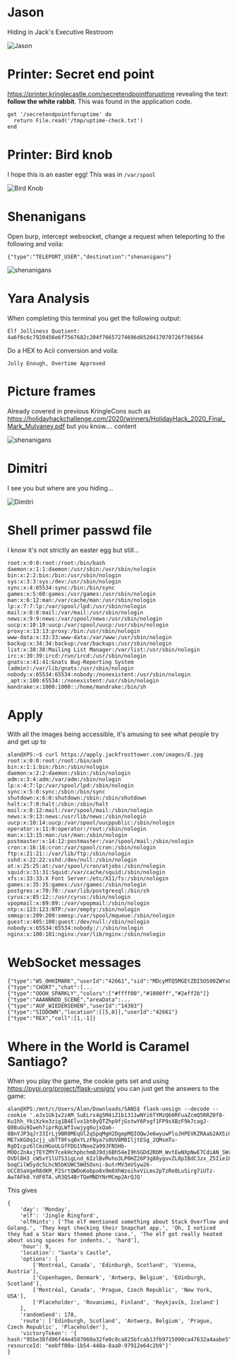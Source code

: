 
# Jason

Hiding in Jack's Executive Restroom

![Jason](https://github.com/januszjasinski/KringleCon-IV/blob/main/Easter%20Eggs/jason.PNG "Jason")

#  Printer: Secret end point

https://printer.kringlecastle.com/secretendpointforuptime revealing the text: **follow the white rabbit**. This was found in the application code.

    get '/secretendpointforuptime' do
      return File.read('/tmp/uptime-check.txt')
    end

#  Printer: Bird knob

I hope this is an easter egg! This was in `/var/spool`

![Bird Knob](https://github.com/januszjasinski/KringleCon-IV/blob/main/Easter%20Eggs/birdknob.png "Bird Knob")

#  Shenanigans

Open burp, intercept websocket, change a request when teleporting to the following and voila:

    {"type":"TELEPORT_USER","destination":"shenanigans"}

![shenanigans](https://github.com/januszjasinski/KringleCon-IV/blob/main/Easter%20Eggs/shenanigans.PNG "shenanigans")

# Yara Analysis

When completing this terminal you get the following output:

    Elf Jolliness Quotient: 4a6f6c6c7920456e6f7567682c204f76657274696d6520417070726f766564

Do a HEX to Acii conversion and voila:

    Jolly Enough, Overtime Approved

# Picture frames

Already covered in previous KringleCons such as https://holidayhackchallenge.com/2020/winners/HolidayHack_2020_Final_Mark_Mulvaney.pdf but you know.... content

![shenanigans](https://github.com/januszjasinski/KringleCon-IV/blob/main/Easter%20Eggs/frames.PNG "shenanigans")

# Dimitri

I see you but where are you hiding...

![Dimitri](https://github.com/januszjasinski/KringleCon-IV/blob/main/Easter%20Eggs/dimitri.gif "Dimitri")

# Shell primer passwd file

I know it's not strictly an easter egg but still...

    root:x:0:0:root:/root:/bin/bash
    daemon:x:1:1:daemon:/usr/sbin:/usr/sbin/nologin
    bin:x:2:2:bin:/bin:/usr/sbin/nologin
    sys:x:3:3:sys:/dev:/usr/sbin/nologin
    sync:x:4:65534:sync:/bin:/bin/sync
    games:x:5:60:games:/usr/games:/usr/sbin/nologin
    man:x:6:12:man:/var/cache/man:/usr/sbin/nologin
    lp:x:7:7:lp:/var/spool/lpd:/usr/sbin/nologin
    mail:x:8:8:mail:/var/mail:/usr/sbin/nologin
    news:x:9:9:news:/var/spool/news:/usr/sbin/nologin
    uucp:x:10:10:uucp:/var/spool/uucp:/usr/sbin/nologin
    proxy:x:13:13:proxy:/bin:/usr/sbin/nologin
    www-data:x:33:33:www-data:/var/www:/usr/sbin/nologin
    backup:x:34:34:backup:/var/backups:/usr/sbin/nologin
    list:x:38:38:Mailing List Manager:/var/list:/usr/sbin/nologin
    irc:x:39:39:ircd:/run/ircd:/usr/sbin/nologin
    gnats:x:41:41:Gnats Bug-Reporting System (admin):/var/lib/gnats:/usr/sbin/nologin
    nobody:x:65534:65534:nobody:/nonexistent:/usr/sbin/nologin
    _apt:x:100:65534::/nonexistent:/usr/sbin/nologin
    mandrake:x:1000:1000::/home/mandrake:/bin/sh

# Apply

With all the images being accessible, it's amusing to see what people try and get up to

    alan@XPS:~$ curl https://apply.jackfrosttower.com/images/E.jpg
    root:x:0:0:root:/root:/bin/ash
    bin:x:1:1:bin:/bin:/sbin/nologin
    daemon:x:2:2:daemon:/sbin:/sbin/nologin
    adm:x:3:4:adm:/var/adm:/sbin/nologin
    lp:x:4:7:lp:/var/spool/lpd:/sbin/nologin
    sync:x:5:0:sync:/sbin:/bin/sync
    shutdown:x:6:0:shutdown:/sbin:/sbin/shutdown
    halt:x:7:0:halt:/sbin:/sbin/halt
    mail:x:8:12:mail:/var/spool/mail:/sbin/nologin
    news:x:9:13:news:/usr/lib/news:/sbin/nologin
    uucp:x:10:14:uucp:/var/spool/uucppublic:/sbin/nologin
    operator:x:11:0:operator:/root:/sbin/nologin
    man:x:13:15:man:/usr/man:/sbin/nologin
    postmaster:x:14:12:postmaster:/var/spool/mail:/sbin/nologin
    cron:x:16:16:cron:/var/spool/cron:/sbin/nologin
    ftp:x:21:21::/var/lib/ftp:/sbin/nologin
    sshd:x:22:22:sshd:/dev/null:/sbin/nologin
    at:x:25:25:at:/var/spool/cron/atjobs:/sbin/nologin
    squid:x:31:31:Squid:/var/cache/squid:/sbin/nologin
    xfs:x:33:33:X Font Server:/etc/X11/fs:/sbin/nologin
    games:x:35:35:games:/usr/games:/sbin/nologin
    postgres:x:70:70::/var/lib/postgresql:/bin/sh
    cyrus:x:85:12::/usr/cyrus:/sbin/nologin
    vpopmail:x:89:89::/var/vpopmail:/sbin/nologin
    ntp:x:123:123:NTP:/var/empty:/sbin/nologin
    smmsp:x:209:209:smmsp:/var/spool/mqueue:/sbin/nologin
    guest:x:405:100:guest:/dev/null:/sbin/nologin
    nobody:x:65534:65534:nobody:/:/sbin/nologin
    nginx:x:100:101:nginx:/var/lib/nginx:/sbin/nologin

# WebSocket messages

    {"type":"WS_OHHIMARK","userId":"42661","sid":"MDcyMTQ5MGEtZDI5OS00ZWYxLTk1MDgtMmVmMDQ5NDliYjFh"}
    {"type":"CHORT","chat":[...
    {"type":"OOOH_SPARKLY","colors":["#ffff00","#1000ff","#2eff2b"]}
    {"type":"AAANNNDD_SCENE","areaData":...
    {"type":"AUF_WIEDERSEHEN","userId":"14303"}
    {"type":"SIDDOWN","location":[[5,0]],"userId":"42661"}
    {"type":"REX","cell":[1,-1]}

# Where in the World is Caramel Santiago?

When you play the game, the cookie gets set and using https://pypi.org/project/flask-unsign/ you can just get the answers to the game:

    alan@XPS:/mnt/c/Users/Alan/Downloads/SANS$ flask-unsign --decode --cookie '.eJx1Uk1v2zAM_SuELrs4g5M4iZ1b1311wNYi6TYMzQ60RFuaZcmQ5RRZ0f8-Ku1hh_YkiXzke3zig1B4Elvx1bt0yQTZhp9fjGstwY6Pxgf1FP9sXBzF9k7cagJ-Q08uGu9Iweh7iprRgLWfIuwjyg6ujxQa6-8BnYJP3qJr33IrLj9BR0MEqUl2qSpqMgH2DgepMQIOQwJe6wyuwPloJHPEVKZRAab2AX5iGFOw59ygWQZIHOmZ4Kyv9RECobVcRxgZ96RuGhPnOKCkEXg-ME7xKGOq1cjj_ubTT0Fsq0xYLzFNya7s0UV8M8IljtESg_2QMsmTu-RgDIcpz6lCmzHGoULGfFDG1VNoeZa99JFNSHb-MOQcZnAxjTEYZMY7cekHchpbchm8J9dj6Bh54eI9hSGDd2RbM_WvtEwNXpNwE7CdiAN_SWrY0TDV1khOfKN7-OVDl8H3_cW5xY1lU7S3igLnd_6IzlBvMvho3LP0HZ26P3g88yguvZL0pIBdC3zx_Z5Iie18U3KA_aa0My_b8MJwr4r9XxpTHY2MPpxufUfpbx54NUa9PYhqVdOybFS-boqCilW5ydc5LhcN5bKUWC5WdSOxni-butrMV3mVSyw26-UCC8SaVgeR8dKM_P2SrtQWDoKobpo8x9m8XhWzoihxViLms2pTzRe0LuSirg7iUTz-Aw7AFk0.YdF0TA.vR3QS4BrTQeMNDYNrMCmp2ArQJQ'

This gives

    {
    	'day': 'Monday',
    	'elf': 'Jingle Ringford',
    	'elfHints': ['The elf mentioned something about Stack Overflow and Golang.', 'They kept checking their Snapchat app.', 'Oh, I noticed they had a Star Wars themed phone case.', 'The elf got really heated about using spaces for indents.', 'hard'],
    	'hour': 9,
    	'location': "Santa's Castle",
    	'options': [
    		['Montréal, Canada', 'Edinburgh, Scotland', 'Vienna, Austria'],
    		['Copenhagen, Denmark', 'Antwerp, Belgium', 'Edinburgh, Scotland'],
    		['Montréal, Canada', 'Prague, Czech Republic', 'New York, USA'],
    		['Placeholder', 'Rovaniemi, Finland', 'Reykjavík, Iceland']
    	],
    	'randomSeed': 178,
    	'route': ['Edinburgh, Scotland', 'Antwerp, Belgium', 'Prague, Czech Republic', 'Placeholder'],
    	'victoryToken': '{ hash:"95be38fd06f44e4587060a32fe0c8ca825bfcab13fb9715090ca47632a4aabe5", resourceId: "eebff00a-1b54-448a-8aa0-97912e64c2b9"}'
    }